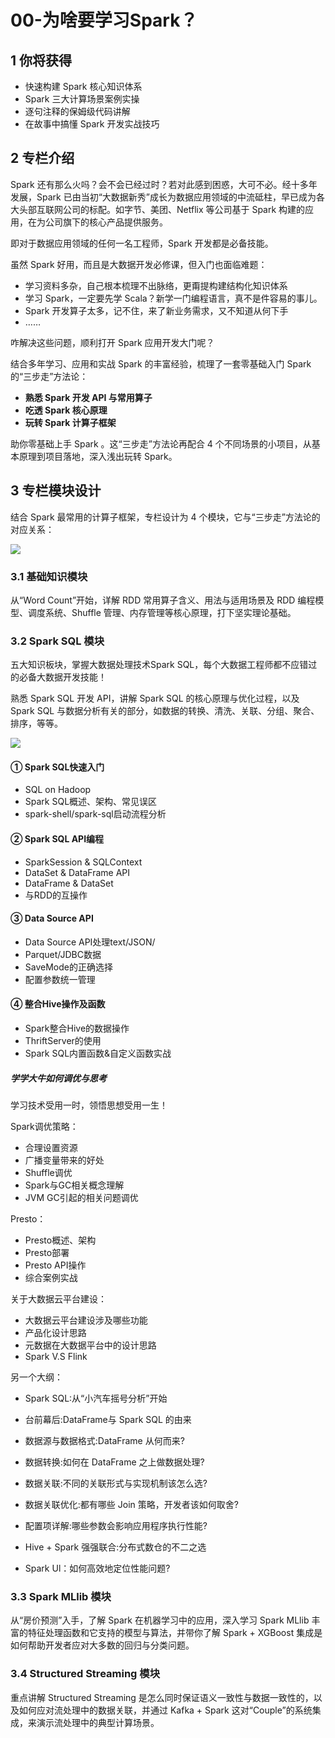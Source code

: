 # 00-为啥要学习Spark？

## 1 你将获得

- 快速构建 Spark 核心知识体系
- Spark 三大计算场景案例实操
- 逐句注释的保姆级代码讲解
- 在故事中搞懂 Spark 开发实战技巧

## 2 专栏介绍

Spark 还有那么火吗？会不会已经过时？若对此感到困惑，大可不必。经十多年发展，Spark 已由当初“大数据新秀”成长为数据应用领域的中流砥柱，早已成为各大头部互联网公司的标配。如字节、美团、Netflix 等公司基于 Spark 构建的应用，在为公司旗下的核心产品提供服务。

即对于数据应用领域的任何一名工程师，Spark 开发都是必备技能。

虽然 Spark 好用，而且是大数据开发必修课，但入门也面临难题：

- 学习资料多杂，自己根本梳理不出脉络，更甭提构建结构化知识体系
- 学习 Spark，一定要先学 Scala？新学一门编程语言，真不是件容易的事儿。
- Spark 开发算子太多，记不住，来了新业务需求，又不知道从何下手
- ……

咋解决这些问题，顺利打开 Spark 应用开发大门呢？

结合多年学习、应用和实战 Spark 的丰富经验，梳理了一套零基础入门 Spark 的“三步走”方法论：

- **熟悉 Spark 开发 API 与常用算子**
- **吃透 Spark 核心原理**
- **玩转 Spark 计算子框架**

助你零基础上手 Spark 。这“三步走”方法论再配合 4 个不同场景的小项目，从基本原理到项目落地，深入浅出玩转 Spark。

## 3 专栏模块设计

结合 Spark 最常用的计算子框架，专栏设计为 4 个模块，它与“三步走”方法论的对应关系：

![](https://codeselect.oss-cn-shanghai.aliyuncs.com/image-20240321175835357.png)

### 3.1 基础知识模块

从“Word Count”开始，详解 RDD 常用算子含义、用法与适用场景及 RDD 编程模型、调度系统、Shuffle 管理、内存管理等核心原理，打下坚实理论基础。

###  3.2 Spark SQL 模块

五大知识板块，掌握大数据处理技术Spark SQL，每个大数据工程师都不应错过的必备大数据开发技能！

熟悉 Spark SQL 开发 API，讲解 Spark SQL 的核心原理与优化过程，以及 Spark SQL 与数据分析有关的部分，如数据的转换、清洗、关联、分组、聚合、排序，等等。

![](https://codeselect.oss-cn-shanghai.aliyuncs.com/image-20240325160350635.png)

#### ① Spark SQL快速入门

- SQL on Hadoop
- Spark SQL概述、架构、常见误区
- spark-shell/spark-sql启动流程分析

#### ② Spark SQL API编程

- SparkSession & SQLContext
- DataSet & DataFrame API
- DataFrame & DataSet
- 与RDD的互操作

#### ③ Data Source API

- Data Source API处理text/JSON/
- Parquet/JDBC数据
- SaveMode的正确选择
- 配置参数统一管理

#### ④ 整合Hive操作及函数

- Spark整合Hive的数据操作
- ThriftServer的使用
- Spark SQL内置函数&自定义函数实战

#####  学学大牛如何调优与思考

学习技术受用一时，领悟思想受用一生！

Spark调优策略：

- 合理设置资源
- 广播变量带来的好处
- Shuffle调优
- Spark与GC相关概念理解
- JVM GC引起的相关问题调优

Presto：

- Presto概述、架构
- Presto部署
- Presto API操作
- 综合案例实战

关于大数据云平台建设：

- 大数据云平台建设涉及哪些功能
- 产品化设计思路
- 元数据在大数据平台中的设计思路
- Spark V.S Flink

另一个大纲：

- Spark SQL:从“小汽车摇号分析”开始

- 台前幕后:DataFrame与 Spark SQL 的由来
- 数据源与数据格式:DataFrame 从何而来?
- 数据转换:如何在 DataFrame 之上做数据处理?
- 数据关联:不同的关联形式与实现机制该怎么选?
- 数据关联优化:都有哪些 Join 策略，开发者该如何取舍?
- 配置项详解:哪些参数会影响应用程序执行性能?
- Hive + Spark 强强联合:分布式数仓的不二之选
- Spark Ul：如何高效地定位性能问题?

### 3.3 Spark MLlib 模块

从“房价预测”入手，了解 Spark 在机器学习中的应用，深入学习 Spark MLlib 丰富的特征处理函数和它支持的模型与算法，并带你了解 Spark + XGBoost 集成是如何帮助开发者应对大多数的回归与分类问题。

### 3.4 Structured Streaming 模块

重点讲解 Structured Streaming 是怎么同时保证语义一致性与数据一致性的，以及如何应对流处理中的数据关联，并通过 Kafka + Spark 这对“Couple”的系统集成，来演示流处理中的典型计算场景。